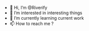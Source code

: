 - 👋 Hi, I’m @Riverify
- 👀 I’m interested in interesting things
- 🌱 I’m currently learning current work
- 📫 How to reach me ?

<!---
Riverify/Riverify is a ✨ special ✨ repository because its `README.md` (this file) appears on your GitHub profile.
You can click the Preview link to take a look at your changes.
--->
